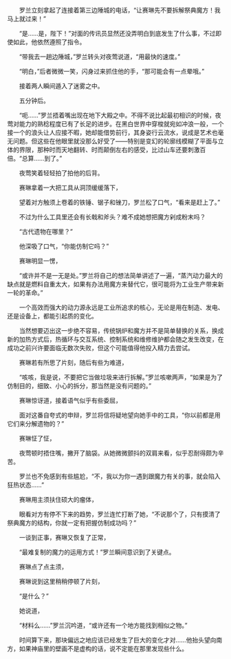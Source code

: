 　　罗兰立刻拿起了连接着第三边陲城的电话，“让赛琳先不要拆解祭典魔方！我马上就过来！”

　　“是……是，陛下！”对面的传讯员显然还没弄明白到底发生了什么事，不过即使如此，他依然遵照了指令。

　　“带我去一趟边陲城，”罗兰转头对夜莺说道，“用最快的速度。”

　　“明白，”后者微微一笑，闪身过来抓住他的手，“那可能会有一点晕哦。”

　　接着两人瞬间遁入了迷雾之中。

　　五分钟后。

　　“呃……”罗兰捂着嘴出现在地下大殿之中。不得不说比起最初相识的时候，夜莺对能力的熟稔程度已有了长足的进步。在黑白世界中穿梭就宛如冲浪一般，一个接一个的浪头让人应接不暇，她却能借势前行，其身姿行云流水，说成是艺术也毫无问题。但这些在他眼里就没那么好受了——特别是变幻的轮廓线模糊了平面与立体的界限，那种时而天地翻转、时而颠倒左右的感受，比过山车还要刺激百倍。“总算……到了。”

　　夜莺笑着轻轻拍了拍他的后背。

　　赛琳拿着一大把工具从洞顶缓缓落下，

　　望着对方触须上卷着的铁锤、锯子和锉刀，罗兰松了口气，“看来是赶上了。”

　　不过为什么工具里还会有长戟和斧头？难不成她想把魔方剁成粉末吗？

　　“古代遗物在哪里？”

　　他深吸了口气，“你能仿制它吗？”

　　赛琳明显一愣，

　　“或许并不是一无是处。”罗兰将自己的想法简单讲述了一遍，“蒸汽动力最大的缺点就是燃料自重太大，如果有办法用魔方来替代它，很可能将为工业生产带来新一轮的革命。”

　　一个高效而强大的动力源永远是工业所追求的核心，无论是用在制造、发电、还是设备上，都能引起质的变化。

　　当然想要迈出这一步绝不容易，传统锅炉和魔方并不是简单替换的关系，换成新的加热方式后，热循环与交互系统、控制系统和维修维护都会随之发生改变，在成功之前兴许要面临无数次失败，但这个可能值得他投入精力去尝试。

　　赛琳若有所思了片刻，随后有些为难道，

　　“咳咳，我是说，不要把它当做垃圾来进行拆解。”罗兰咳嗽两声，“如果是为了仿制目的，细致、小心的拆分，那当然是没有问题的。”

　　赛琳惊讶道，接着语气似乎有些委屈，

　　面对这番自夸式的申辩，罗兰将信将疑地望向她手中的工具，“你以前都是用它们来分解遗物的？”

　　赛琳怔了怔，

　　夜莺顿时捂住嘴，撇开了脑袋。从她微微颤抖的双肩来看，似乎忍耐得颇为辛苦。

　　罗兰也不免感到有些尴尬，“不，我以为你一遇到跟魔力有关的事，就会陷入狂热状态……”

　　赛琳用主须扶住硕大的瘤体，

　　眼看对方有停不下来的趋势，罗兰连忙打断了她，“不说那个了，只有摸清了祭典魔方的结构，你就一定有把握仿制成功吗？”

　　一谈到正事，赛琳又恢复了正常，

　　“最难复制的魔力的运用方式！”罗兰瞬间意识到了关键点。

　　赛琳点了点主须，

　　赛琳说到这里稍稍停顿了片刻，

　　“是什么？”

　　她说道，

　　“材料么……”罗兰沉吟道，“或许还有一个地方能找到相似之物。”

　　时间算下来，那块偏远之地应该已经发生了巨大的变化才对……他抬头望向南方，如果神庙里的壁画不是虚构的话，说不定能在那里发现些什么。
